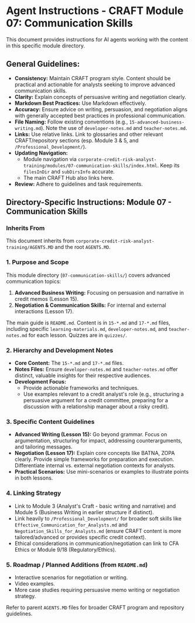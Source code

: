 # Agent Instructions - CRAFT Module 07: Communication Skills

This document provides instructions for AI agents working with the content in this specific module directory.

## General Guidelines:

*   **Consistency:** Maintain CRAFT program style. Content should be practical and actionable for analysts seeking to improve advanced communication skills.
*   **Clarity:** Explain concepts of persuasive writing and negotiation clearly.
*   **Markdown Best Practices:** Use Markdown effectively.
*   **Accuracy:** Ensure advice on writing, persuasion, and negotiation aligns with generally accepted best practices in professional communication.
*   **File Naming:** Follow existing conventions (e.g., `15-advanced-business-writing.md`). Note the use of `developer-notes.md` and `teacher-notes.md`.
*   **Links:** Use relative links. Link to glossaries and other relevant CRAFT/repository sections (esp. Module 3 & 5, and `/Professional_Development/`).
*   **Updating Navigation:**
    *   Module navigation via `corporate-credit-risk-analyst-training/modules/07-communication-skills/index.html`. Keep its `filesInDir` and `subDirsInfo` accurate.
    *   The main CRAFT Hub also links here.
*   **Review:** Adhere to guidelines and task requirements.

## Directory-Specific Instructions: Module 07 - Communication Skills

### Inherits From
This document inherits from `corporate-credit-risk-analyst-training/AGENTS.MD` and the root `AGENTS.MD`.

### 1. Purpose and Scope
This module directory (`07-communication-skills/`) covers advanced communication topics:
1.  **Advanced Business Writing:** Focusing on persuasion and narrative in credit memos (Lesson 15).
2.  **Negotiation & Communication Skills:** For internal and external interactions (Lesson 17).

The main guide is `README.md`. Content is in `15-*.md` and `17-*.md` files, including specific `learning-materials.md`, `developer-notes.md`, and `teacher-notes.md` for each lesson. Quizzes are in `quizzes/`.

### 2. Hierarchy and Development Notes
*   **Core Content:** The `15-*.md` and `17-*.md` files.
*   **Notes Files:** Ensure `developer-notes.md` and `teacher-notes.md` offer distinct, valuable insights for their respective audiences.
*   **Development Focus:**
    *   Provide actionable frameworks and techniques.
    *   Use examples relevant to a credit analyst's role (e.g., structuring a persuasive argument for a credit committee, preparing for a discussion with a relationship manager about a risky credit).

### 3. Specific Content Guidelines
*   **Advanced Writing (Lesson 15):** Go beyond grammar. Focus on argumentation, structuring for impact, addressing counterarguments, and tailoring messages.
*   **Negotiation (Lesson 17):** Explain core concepts like BATNA, ZOPA clearly. Provide simple frameworks for preparation and execution. Differentiate internal vs. external negotiation contexts for analysts.
*   **Practical Scenarios:** Use mini-scenarios or examples to illustrate points in both lessons.

### 4. Linking Strategy
*   Link to Module 3 (Analyst's Craft - basic writing and narrative) and Module 5 (Business Writing in earlier structure if distinct).
*   Link heavily to `/Professional_Development/` for broader soft skills like `Effective_Communication_for_Analysts.md` and `Negotiation_Skills_for_Analysts.md` (ensure CRAFT content is more tailored/advanced or provides specific credit context).
*   Ethical considerations in communication/negotiation can link to CFA Ethics or Module 9/18 (Regulatory/Ethics).

### 5. Roadmap / Planned Additions (from `README.md`)
*   Interactive scenarios for negotiation or writing.
*   Video examples.
*   More case studies requiring persuasive memo writing or negotiation strategy.

Refer to parent `AGENTS.MD` files for broader CRAFT program and repository guidelines.
